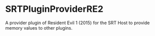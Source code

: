 # SRTPluginProviderRE2
A provider plugin of Resident Evil 1 (2015) for the SRT Host to provide memory values to other plugins.